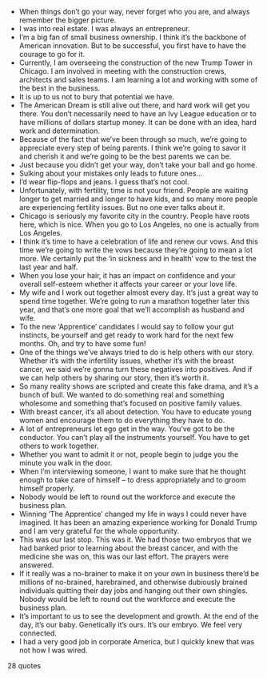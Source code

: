  - When things don’t go your way, never forget who you are, and always remember the bigger picture.
 - I was into real estate. I was always an entrepreneur.
 - I’m a big fan of small business ownership. I think it’s the backbone of American innovation. But to be successful, you first have to have the courage to go for it.
 - Currently, I am overseeing the construction of the new Trump Tower in Chicago. I am involved in meeting with the construction crews, architects and sales teams. I am learning a lot and working with some of the best in the business.
 - It is up to us not to bury that potential we have.
 - The American Dream is still alive out there, and hard work will get you there. You don’t necessarily need to have an Ivy League education or to have millions of dollars startup money. It can be done with an idea, hard work and determination.
 - Because of the fact that we’ve been through so much, we’re going to appreciate every step of being parents. I think we’re going to savor it and cherish it and we’re going to be the best parents we can be.
 - Just because you didn’t get your way, don’t take your ball and go home.
 - Sulking about your mistakes only leads to future ones...
 - I’d wear flip-flops and jeans. I guess that’s not cool.
 - Unfortunately, with fertility, time is not your friend. People are waiting longer to get married and longer to have kids, and so many more people are experiencing fertility issues. But no one ever talks about it.
 - Chicago is seriously my favorite city in the country. People have roots here, which is nice. When you go to Los Angeles, no one is actually from Los Angeles.
 - I think it’s time to have a celebration of life and renew our vows. And this time we’re going to write the vows because they’re going to mean a lot more. We certainly put the ‘in sickness and in health’ vow to the test the last year and half.
 - When you lose your hair, it has an impact on confidence and your overall self-esteem whether it affects your career or your love life.
 - My wife and I work out together almost every day. It’s just a great way to spend time together. We’re going to run a marathon together later this year, and that’s one more goal that we’ll accomplish as husband and wife.
 - To the new ‘Apprentice’ candidates I would say to follow your gut instincts, be yourself and get ready to work hard for the next few months. Oh, and try to have some fun!
 - One of the things we’ve always tried to do is help others with our story. Whether it’s with the infertility issues, whether it’s with the breast cancer, we said we’re gonna turn these negatives into positives. And if we can help others by sharing our story, then it’s worth it.
 - So many reality shows are scripted and create this fake drama, and it’s a bunch of bull. We wanted to do something real and something wholesome and something that’s focused on positive family values.
 - With breast cancer, it’s all about detection. You have to educate young women and encourage them to do everything they have to do.
 - A lot of entrepreneurs let ego get in the way. You’ve got to be the conductor. You can’t play all the instruments yourself. You have to get others to work together.
 - Whether you want to admit it or not, people begin to judge you the minute you walk in the door.
 - When I’m interviewing someone, I want to make sure that he thought enough to take care of himself – to dress appropriately and to groom himself properly.
 - Nobody would be left to round out the workforce and execute the business plan.
 - Winning ‘The Apprentice’ changed my life in ways I could never have imagined. It has been an amazing experience working for Donald Trump and I am very grateful for the whole opportunity.
 - This was our last stop. This was it. We had those two embryos that we had banked prior to learning about the breast cancer, and with the medicine she was on, this was our last effort. The prayers were answered.
 - If it really was a no-brainer to make it on your own in business there’d be millions of no-brained, harebrained, and otherwise dubiously brained individuals quitting their day jobs and hanging out their own shingles. Nobody would be left to round out the workforce and execute the business plan.
 - It’s important to us to see the development and growth. At the end of the day, it’s our baby. Genetically it’s ours. It’s our embryo. We feel very connected.
 - I had a very good job in corporate America, but I quickly knew that was not how I was wired.

28 quotes